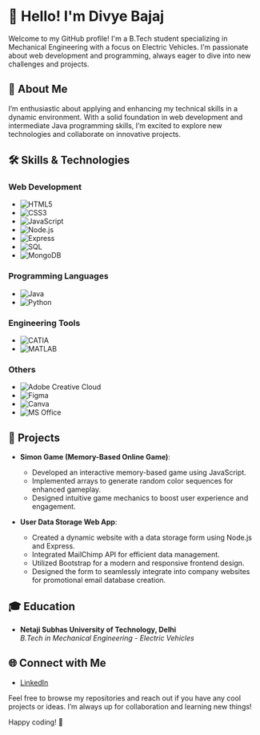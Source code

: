 # 👋 Hello! I'm Divye Bajaj

Welcome to my GitHub profile! I'm a B.Tech student specializing in Mechanical Engineering with a focus on Electric Vehicles. I’m passionate about web development and programming, always eager to dive into new challenges and projects.

## 🌟 About Me
I’m enthusiastic about applying and enhancing my technical skills in a dynamic environment. With a solid foundation in web development and intermediate Java programming skills, I’m excited to explore new technologies and collaborate on innovative projects.

## 🛠️ Skills & Technologies

### Web Development
- ![HTML5](https://img.shields.io/badge/-HTML5-E34F26?style=flat&logo=html5&logoColor=white)
- ![CSS3](https://img.shields.io/badge/-CSS3-1572B6?style=flat&logo=css3&logoColor=white)
- ![JavaScript](https://img.shields.io/badge/-JavaScript-F7DF1E?style=flat&logo=javascript&logoColor=black)
- ![Node.js](https://img.shields.io/badge/-Node.js-339933?style=flat&logo=node.js&logoColor=white)
- ![Express](https://img.shields.io/badge/-Express.js-000000?style=flat&logo=express&logoColor=white)
- ![SQL](https://img.shields.io/badge/-SQL-003B57?style=flat&logo=sqlite&logoColor=white)
- ![MongoDB](https://img.shields.io/badge/-MongoDB-47A248?style=flat&logo=mongodb&logoColor=white)

### Programming Languages
- ![Java](https://img.shields.io/badge/-Java-007396?style=flat&logo=java&logoColor=white)
- ![Python](https://img.shields.io/badge/-Python-3776AB?style=flat&logo=python&logoColor=white)

### Engineering Tools
- ![CATIA](https://img.shields.io/badge/-CATIA-FF0000?style=flat&logo=cad&logoColor=white)
- ![MATLAB](https://img.shields.io/badge/-MATLAB-0076A8?style=flat&logo=matlab&logoColor=white)

### Others
- ![Adobe Creative Cloud](https://img.shields.io/badge/-Adobe%20Creative%20Cloud-FF0000?style=flat&logo=adobe&logoColor=white)
- ![Figma](https://img.shields.io/badge/-Figma-F24E1E?style=flat&logo=figma&logoColor=white)
- ![Canva](https://img.shields.io/badge/-Canva-00C4CC?style=flat&logo=canva&logoColor=white)
- ![MS Office](https://img.shields.io/badge/-MS%20Office-D83B01?style=flat&logo=microsoft-office&logoColor=white)

## 💼 Projects
- **Simon Game (Memory-Based Online Game)**: 
  - Developed an interactive memory-based game using JavaScript.
  - Implemented arrays to generate random color sequences for enhanced gameplay.
  - Designed intuitive game mechanics to boost user experience and engagement.

- **User Data Storage Web App**: 
  - Created a dynamic website with a data storage form using Node.js and Express.
  - Integrated MailChimp API for efficient data management.
  - Utilized Bootstrap for a modern and responsive frontend design.
  - Designed the form to seamlessly integrate into company websites for promotional email database creation.

## 🎓 Education
- **Netaji Subhas University of Technology, Delhi**  
  *B.Tech in Mechanical Engineering - Electric Vehicles*

## 🌐 Connect with Me
- [LinkedIn](https://www.linkedin.com/in/divyebajaj)

Feel free to browse my repositories and reach out if you have any cool projects or ideas. I’m always up for collaboration and learning new things!

Happy coding! 🎉

<!-- [![GitHub Stats](https://github-readme-stats.vercel.app/api?username=DivyeB&show_icons=true&count_private=true&hide_title=false&hide=prs&include_all_commits=true&hide_rank=true)](https://github.com/DivyeB) -->



<!---
DivyeB/DivyeB is a ✨ special ✨ repository because its `README.md` (this file) appears on your GitHub profile.
You can click the Preview link to take a look at your changes.
--->
